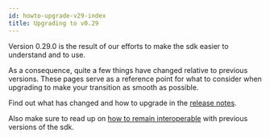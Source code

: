 ```yaml
---
id: howto-upgrade-v29-index
title: Upgrading to v0.29
---
```


Version 0.29.0 is the result of our efforts to make the sdk easier to understand and to use.

As a consequence, quite a few things have changed relative to previous versions.
These pages serve as a reference point for what to consider when upgrading to make your transition as smooth as possible.

Find out what has changed and how to upgrade in the [release notes](https://github.com/KILTprotocol/sdk-js/releases/tag/0.29.0).

Also make sure to read up on [how to remain interoperable](./01_data_backwards_compatibility.md) with previous versions of the sdk.
